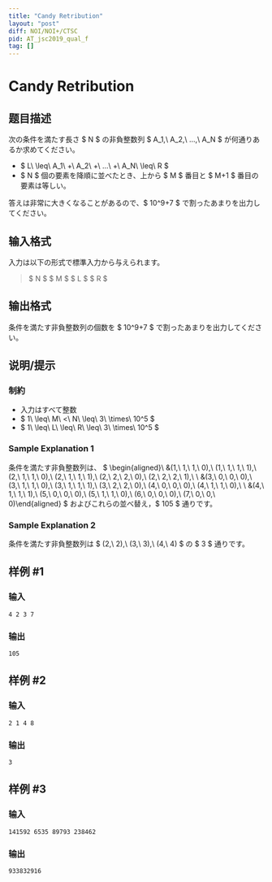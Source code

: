 ```yaml
---
title: "Candy Retribution"
layout: "post"
diff: NOI/NOI+/CTSC
pid: AT_jsc2019_qual_f
tag: []
---
```


# Candy Retribution

## 题目描述

[problemUrl]: https://atcoder.jp/contests/jsc2019-qual/tasks/jsc2019_qual_f

次の条件を満たす長さ $ N $ の非負整数列 $ A_1,\ A_2,\ ...,\ A_N $ が何通りあるか求めてください。

- $ L\ \leq\ A_1\ +\ A_2\ +\ ...\ +\ A_N\ \leq\ R $
- $ N $ 個の要素を降順に並べたとき、上から $ M $ 番目と $ M+1 $ 番目の要素は等しい。

答えは非常に大きくなることがあるので、$ 10^9+7 $ で割ったあまりを出力してください。

## 输入格式

入力は以下の形式で標準入力から与えられます。

> $ N $ $ M $ $ L $ $ R $

## 输出格式

条件を満たす非負整数列の個数を $ 10^9+7 $ で割ったあまりを出力してください。

## 说明/提示

### 制約

- 入力はすべて整数
- $ 1\ \leq\ M\ <\ N\ \leq\ 3\ \times\ 10^5 $
- $ 1\ \leq\ L\ \leq\ R\ \leq\ 3\ \times\ 10^5 $

### Sample Explanation 1

条件を満たす非負整数列は、 $ \begin{aligned}\ &amp;(1,\ 1,\ 1,\ 0),\ (1,\ 1,\ 1,\ 1),\ (2,\ 1,\ 1,\ 0),\ (2,\ 1,\ 1,\ 1),\ (2,\ 2,\ 2,\ 0),\ (2,\ 2,\ 2,\ 1),\ \\ &amp;(3,\ 0,\ 0,\ 0),\ (3,\ 1,\ 1,\ 0),\ (3,\ 1,\ 1,\ 1),\ (3,\ 2,\ 2,\ 0),\ (4,\ 0,\ 0,\ 0),\ (4,\ 1,\ 1,\ 0),\ \\ &amp;(4,\ 1,\ 1,\ 1),\ (5,\ 0,\ 0,\ 0),\ (5,\ 1,\ 1,\ 0),\ (6,\ 0,\ 0,\ 0),\ (7,\ 0,\ 0,\ 0)\end{aligned} $ およびこれらの並べ替え，$ 105 $ 通りです。

### Sample Explanation 2

条件を満たす非負整数列は $ (2,\ 2),\ (3,\ 3),\ (4,\ 4) $ の $ 3 $ 通りです。

## 样例 #1

### 输入

```
4 2 3 7
```

### 输出

```
105
```

## 样例 #2

### 输入

```
2 1 4 8
```

### 输出

```
3
```

## 样例 #3

### 输入

```
141592 6535 89793 238462
```

### 输出

```
933832916
```

